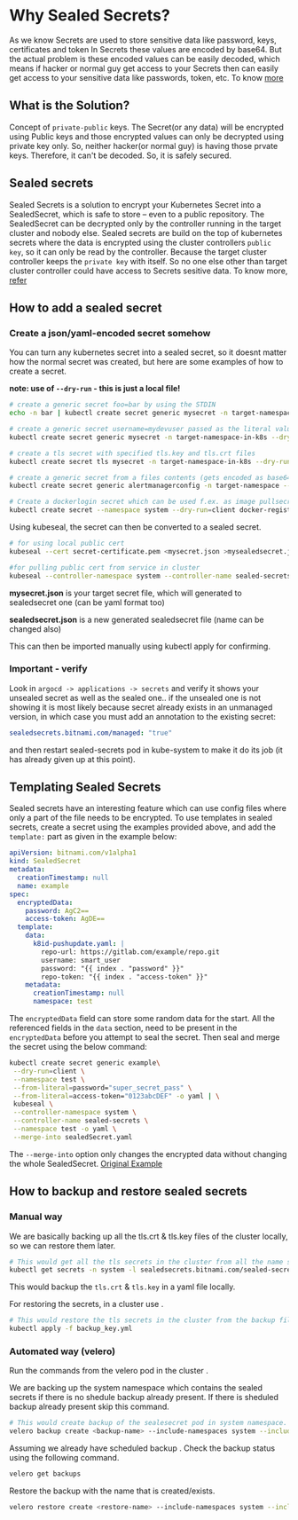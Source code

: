 # Why Sealed Secrets?

As we know Secrets are used to store sensitive data like password, keys, certificates and token
In Secrets these values are encoded by base64.
But the actual problem is these encoded values can be easily decoded,
which means if hacker or normal guy get access to your Secrets then
can easily get access to your sensitive data like passwords, token, etc.
To know [more](https://docs.bitnami.com/tutorials/sealed-secrets)

## What is the Solution?

Concept of `private-public` keys. The Secret(or any data) will be encrypted
using Public keys and those encrypted values can only be decrypted using
private key only. So, neither hacker(or normal guy) is having those prvate keys.
Therefore, it can't be decoded. So, it is safely secured.

## Sealed secrets

Sealed Secrets is a solution to encrypt your Kubernetes Secret into a SealedSecret,
which is safe to store – even to a public repository.
The SealedSecret can be decrypted only by the controller running in
the target cluster and nobody else.
Sealed secrets are build on the top of kubernetes secrets where the
data is encrypted using the cluster controllers `public key`, so it can
only be read by the controller. Because the target cluster controller
keeps the `private key` with itself. So no one else other than target
cluster controller could have access to Secrets sesitive data.
To know more, [refer](https://blog.knoldus.com/how-to-encrypt-kubernetes-secrets-with-sealed-secrets/#:~:text=Sealed%20Secrets%20is%20a%20solution,target%20cluster%20and%20nobody%20else)

## How to add a sealed secret

### Create a json/yaml-encoded secret somehow

You can turn any kubernetes secret into a sealed secret, so it doesnt matter how the normal secret was created, but here
are some examples of how to create a secret.

**note: use of `--dry-run` - this is just a local file!**

```sh
# create a generic secret foo=bar by using the STDIN
echo -n bar | kubectl create secret generic mysecret -n target-namespace-in-k8s --dry-run=client --from-file=foo=/dev/stdin -o json >mysecret.json

# create a generic secret username=mydevuser passed as the literal value
kubectl create secret generic mysecret -n target-namespace-in-k8s --dry-run=client --from-literal=username=mydevuser -o json >mysecret.json

# create a tls secret with specified tls.key and tls.crt files
kubectl create secret tls mysecret -n target-namespace-in-k8s --dry-run=client --key="tls.key" --cert="tls.crt" -o json >mysecret.json

# create a generic secret from a files contents (gets encoded as base64 and can be made available as file inside pod).
kubectl create secret generic alertmanagerconfig -n target-namespace --from-file=./alertmanager.yml --dry-run=client -o json >mysecret.json

# Create a dockerlogin secret which can be used f.ex. as image pullsecret
kubectl create secret --namespace system --dry-run=client docker-registry myDockerSecret --docker-server=<registry-url> --docker-username=xxx --docker-password=xxx -o json > mysecret.json
```

Using kubeseal, the secret can then be converted to a sealed secret.

```sh
# for using local public cert
kubeseal --cert secret-certificate.pem <mysecret.json >mysealedsecret.json

#for pulling public cert from service in cluster
kubeseal --controller-namespace system --controller-name sealed-secrets < mysecret.json > mysealedsecret.json
```

**mysecret.json** is your target secret file, which will generated to sealedsecret one (can be yaml format too)

**sealedsecret.json** is a new generated sealedsecret file (name can be changed also)

This can then be imported manually using kubectl apply for confirming.

### Important - verify

Look in `argocd -> applications -> secrets` and verify it shows your unsealed secret as well as the sealed one.. if the
unsealed one is not showing it is most likely because secret already exists in an unmanaged version, in which case you
must add an annotation to the existing secret:

```yaml
sealedsecrets.bitnami.com/managed: "true"
```

and then restart sealed-secrets pod in kube-system to make it do its job (it has already given up at this point).

## Templating Sealed Secrets

Sealed secrets have an interesting feature which can use config files
where only a part of the file needs to be encrypted. To use templates in sealed secrets,
create a secret using the examples provided above, and add the `template:` part as
given in the example below:

```yaml
apiVersion: bitnami.com/v1alpha1
kind: SealedSecret
metadata:
  creationTimestamp: null
  name: example
spec:
  encryptedData:
    password: AgC2==
    access-token: AgDE==
  template:
    data:
      k8id-pushupdate.yaml: |
        repo-url: https://gitlab.com/example/repo.git
        username: smart_user
        password: "{{ index . "password" }}"
        repo-token: "{{ index . "access-token" }}"
    metadata:
      creationTimestamp: null
      namespace: test
```

The `encryptedData` field can store some random data for the start. All the referenced
fields in the `data` section, need to be present in the `encryptedData` before you attempt to seal the secret.
Then seal and merge the secret using the below command:

```sh
kubectl create secret generic example\
 --dry-run=client \
 --namespace test \
 --from-literal=password="super_secret_pass" \
 --from-literal=access-token="0123abcDEF" -o yaml | \
 kubeseal \
 --controller-namespace system \
 --controller-name sealed-secrets \
 --namespace test -o yaml \
 --merge-into sealedSecret.yaml
```

The `--merge-into` option only changes the encrypted data without changing the whole SealedSecret.
[Original Example](https://github.com/bitnami-labs/sealed-secrets/tree/main/docs/examples/config-template)

## How to backup and restore sealed secrets

### Manual way

We are basically backing up all the tls.crt & tls.key files of the cluster locally, so we can restore them later.

```sh
# This would get all the tls secrets in the cluster from all the name spaces.
kubectl get secrets -n system -l sealedsecrets.bitnami.com/sealed-secrets-key=active -o yaml > backup_key.yml
```

This would backup the ``tls.crt`` & ``tls.key`` in a yaml file locally.

For restoring the secrets, in a cluster use .

```sh
# This would restore the tls secrets in the cluster from the backup file.
kubectl apply -f backup_key.yml
```

### Automated way (velero)

Run the commands from the velero pod in the cluster .

We are backing up the system namespace which contains the sealed secrets if there is no shedule backup already present.
If there is sheduled backup already present skip this command.

```sh
# This would create backup of the sealesecret pod in system namespace.
velero backup create <backup-name> --include-namespaces system --include-resources pods --selector sealedsecrets.bitnami.com/sealed-secrets-key=active
```

Assuming we already have scheduled backup .
Check the backup status using the following command.

```sh
velero get backups
```

Restore the backup with the name that is created/exists.

```sh
velero restore create <restore-name> --include-namespaces system --include-resources pods --selector sealedsecrets.bitnami.com/sealed-secrets-key=active --from-backup <backup-name>
```
